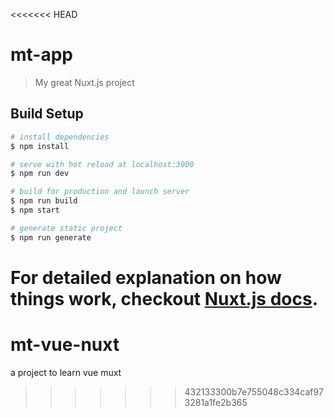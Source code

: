 <<<<<<< HEAD
# mt-app

> My great Nuxt.js project

## Build Setup

``` bash
# install dependencies
$ npm install

# serve with hot reload at localhost:3000
$ npm run dev

# build for production and launch server
$ npm run build
$ npm start

# generate static project
$ npm run generate
```

For detailed explanation on how things work, checkout [Nuxt.js docs](https://nuxtjs.org).
=======
# mt-vue-nuxt
a project to learn vue muxt
>>>>>>> 432133300b7e755048c334caf973281a1fe2b365
